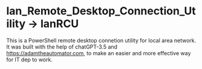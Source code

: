# lan_Remote_Desktop_Connection_Utility -> lanRCU
This is a PowerShell remote desktop connetion utility for local area network.
It was built with the help of chatGPT-3.5 and https://adamtheautomator.com,
to make an easier and more effective way for IT dep to work. 
